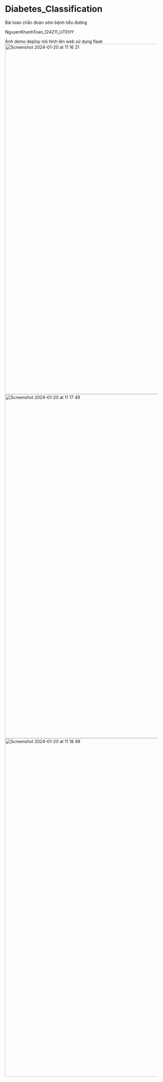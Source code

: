 # Diabetes_Classification
Bài toán chẩn đoán sớm bệnh tiểu đường

NguyenKhanhToan_124211_UTEHY

Ảnh demo deploy mô hình lên web sử dụng flask
<img width="1149" alt="Screenshot 2024-01-20 at 11 16 21" src="https://github.com/luzoxx/Diabetes_Classification/assets/101235787/438c672f-6fa1-47d0-aa6b-106ec49c26be">
<img width="1129" alt="Screenshot 2024-01-20 at 11 17 49" src="https://github.com/luzoxx/Diabetes_Classification/assets/101235787/5cf7ecd1-085e-45f0-937c-24d2014de833">
<img width="1111" alt="Screenshot 2024-01-20 at 11 18 49" src="https://github.com/luzoxx/Diabetes_Classification/assets/101235787/bae594d7-5c8e-45a1-a1f4-cf489c558c69">

